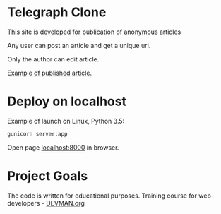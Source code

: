 # Telegraph Clone

[This site](https://telegraph-analog.herokuapp.com/) is developed for publication of anonymous articles

Any user can post an article and get a unique url.

Only the author can edit article.

[Example of published article.](https://telegraph-analog.herokuapp.com/Testovyj-zagolo-13-9/)

# Deploy on localhost

Example of launch on Linux, Python 3.5:

```bash
gunicorn server:app
```

Open page [localhost:8000](http://localhost:8000) in browser.

# Project Goals

The code is written for educational purposes. Training course for web-developers - [DEVMAN.org](https://devman.org)
